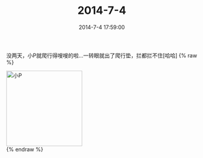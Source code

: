 ﻿---
title: "2014-7-4"
date: 2014-7-4 17:59:00
tags:
categories: 妈妈
---
没两天，小P就爬行得嗖嗖的啦...一转眼就出了爬行垫，拦都拦不住[哈哈]
{% raw %}
<div style="width:500 px">
<div style="float:left; width:100 px"><img src="/images/微信图片_20171010153545.jpg" width="200" alt="小P"></div>
<div style="clear:both"></div>
</div>
{% endraw %}